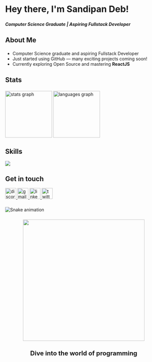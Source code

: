 <h1 align="left">Hey there, I'm Sandipan Deb!</h1>

###

<h5 align="left">Computer Science Graduate | Aspiring Fullstack Developer</h5>

###

<h2 align="left">About Me</h2>

###

- Computer Science graduate and aspiring Fullstack Developer  
- Just started using GitHub — many exciting projects coming soon!  
- Currently exploring Open Source and mastering **ReactJS**


###

<h2 align="left">Stats</h2>

<p align="left"></p>

###

<div align="left">
  <img src="https://github-readme-stats.vercel.app/api?username=H0AX3N&hide_title=false&hide_rank=false&show_icons=true&include_all_commits=true&count_private=true&disable_animations=false&theme=dracula&locale=en&hide_border=false" height="150" alt="stats graph"  />
  <img src="https://github-readme-stats.vercel.app/api/top-langs?username=H0AX3N&locale=en&hide_title=false&layout=compact&card_width=320&langs_count=5&theme=github_dark&hide_border=false" height="150" alt="languages graph"  />
</div>

###

<h2 align="left">Skills</h2>

<!--[![My Skills](https://skillicons.dev/icons?i=html,css,js,react,nodejs,express,mongodb,tailwind,materialui,java,postman,git,github,figma)](https://skillicons.dev)-->
<p>
  <a href="https://skillicons.dev">
    <img src="https://skillicons.dev/icons?i=html,css,js,ts,react,nodejs,express,mongodb,nextjs,tailwind,java,postman,vscode,git,github,gitlab,figma" />
  </a>
</p>

<h2 align="left">Get in touch</h2>

<div align="left">
  <a href="https://discordapp.com/users/sandipandeb" target="_blank">
    <img src="https://img.shields.io/static/v1?message=Discord&logo=discord&label=&color=7289DA&logoColor=white&labelColor=&style=for-the-badge" height="35" alt="discord logo"  />
  </a>
  <a href="mailto:sandipandeb1310@gmail.com" target="_blank">
    <img src="https://img.shields.io/static/v1?message=Gmail&logo=gmail&label=&color=D14836&logoColor=white&labelColor=&style=for-the-badge" height="35" alt="gmail logo"  />
  </a>
  <a href="https://www.linkedin.com/in/sandipan-deb-052832190/" target="_blank">
    <img src="https://img.shields.io/static/v1?message=LinkedIn&logo=linkedin&label=&color=0077B5&logoColor=white&labelColor=&style=for-the-badge" height="35" alt="linkedin logo"  />
  </a>
  <a href="https://x.com/SandipanDeb1310" target="_blank">
    <img src="https://img.shields.io/static/v1?message=Twitter&logo=twitter&label=&color=1DA1F2&logoColor=white&labelColor=&style=for-the-badge" height="35" alt="twitter logo"  />
  </a>
</div>

###

<!--
<br clear="both">
-->

###



###

<picture align="center">
  <source media="(prefers-color-scheme: dark)" srcset="https://raw.githubusercontent.com/H0AX3N/H0AX3N/output/github-snake-dark.svg" />
  <source media="(prefers-color-scheme: light)" srcset="https://raw.githubusercontent.com/H0AX3N/H0AX3N/output/github-snake.svg" />
  <img src="https://raw.githubusercontent.com/H0AX3N/H0AX3N/output/snake.svg" alt="Snake animation" />

  
<!--   <img alt="github-snake" src="https://raw.githubusercontent.com/H0AX3N/H0AX3N/output/github-snake.svg" /> -->
</picture>
<!-- <img src="https://raw.githubusercontent.com/H0AX3N/H0AX3N/output/snake.svg" alt="Snake animation" /> -->

###

<div align="center">
  <img height="390" src="https://media4.giphy.com/media/v1.Y2lkPTc5MGI3NjExMmh0a3g1aWYzMzhxMGZlaW00bGtuZjRmaGs3NXc2cXoxcGQya3VyMSZlcD12MV9pbnRlcm5hbF9naWZfYnlfaWQmY3Q9Zw/fbHqxBmYngB1U9GTt9/giphy.gif"  />
</div>

<h3 align="center" style="font-size: 20px">Dive into the world of programming</h3>

